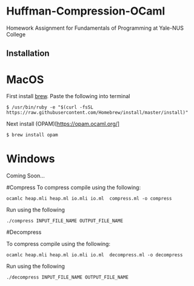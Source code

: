 # Huffman-Compression-OCaml
Homework Assignment for Fundamentals of Programming at Yale-NUS College

## Installation
# MacOS
First install [brew](https://brew.sh/).
Paste the following into terminal
```
$ /usr/bin/ruby -e "$(curl -fsSL https://raw.githubusercontent.com/Homebrew/install/master/install)"
```
Next install (OPAM)[https://opam.ocaml.org/]
```
$ brew install opam  
```
# Windows
Coming Soon...


#Compress
To compress compile using the following:
```
ocamlc heap.mli heap.ml io.mli io.ml  compress.ml -o compress
```
Run using the following
```
./compress INPUT_FILE_NAME OUTPUT_FILE_NAME
```


#Decompress

To compress compile using the following:
```
ocamlc heap.mli heap.ml io.mli io.ml  decompress.ml -o decompress
```
Run using the following
```
./decompress INPUT_FILE_NAME OUTPUT_FILE_NAME
```
